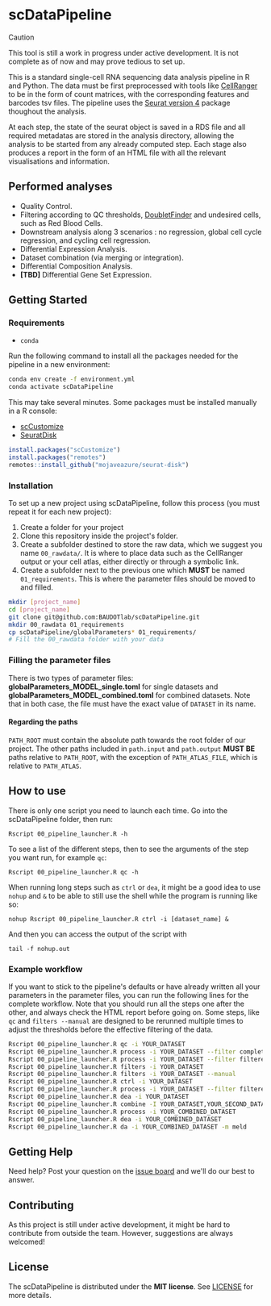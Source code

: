 # scDataPipeline

> [!CAUTION]
> This tool is still a work in progress under active development. It is not complete as of now and may prove tedious to set up.

This is a standard single-cell RNA sequencing data analysis pipeline in R and Python. The data must be first preprocessed with tools like [CellRanger](https://github.com/10XGenomics/cellranger) to be in the form of count matrices, with the corresponding features and barcodes tsv files. The pipeline uses the [Seurat version 4](https://satijalab.org/seurat/) package thoughout the analysis.

At each step, the state of the seurat object is saved in a RDS file and all required metadatas are stored in the analysis directory, allowing the analysis to be started from any already computed step. Each stage also produces a report in the form of an HTML file with all the relevant visualisations and information.

## Performed analyses

- Quality Control.
- Filtering according to QC thresholds, [DoubletFinder](https://github.com/chris-mcginnis-ucsf/DoubletFinder) and undesired cells, such as Red Blood Cells.
- Downstream analysis along 3 scenarios : no regression, global cell cycle regression, and cycling cell regression.
- Differential Expression Analysis.
- Dataset combination (via merging or integration).
- Differential Composition Analysis.
- **[TBD]** Differential Gene Set Expression.

## Getting Started

### Requirements

- `conda`

Run the following command to install all the packages needed for the pipeline in a new environment:

```bash
conda env create -f environment.yml
conda activate scDataPipeline
```

This may take several minutes. Some packages must be installed manually in a R console:

- [scCustomize](https://github.com/samuel-marsh/scCustomize)
- [SeuratDisk](https://github.com/mojaveazure/seurat-disk)

```R
install.packages("scCustomize")
install.packages("remotes")
remotes::install_github("mojaveazure/seurat-disk")
```

### Installation

To set up a new project using scDataPipeline, follow this process (you must repeat it for each new project):

1. Create a folder for your project
2. Clone this repository inside the project's folder.
3. Create a subfolder destined to store the raw data, which we suggest you name `00_rawdata/`. It is where to place data such as the CellRanger output or your cell atlas, either directly or through a symbolic link.
4. Create a subfolder next to the previous one which **MUST** be named `01_requirements`. This is where the parameter files should be moved to and filled.

```bash
mkdir [project_name]
cd [project_name]
git clone git@github.com:BAUDOTlab/scDataPipeline.git
mkdir 00_rawdata 01_requirements
cp scDataPipeline/globalParameters* 01_requirements/
# Fill the 00_rawdata folder with your data
```

### Filling the parameter files

There is two types of parameter files: **globalParameters_MODEL_single.toml** for single datasets and **globalParameters_MODEL_combined.toml** for combined datasets. Note that in both case, the file must have the exact value of `DATASET` in its name.

#### Regarding the paths

`PATH_ROOT` must contain the absolute path towards the root folder of our project. The other paths included in `path.input` and `path.output` **MUST BE** paths relative to `PATH_ROOT`, with the exception of `PATH_ATLAS_FILE`, which is relative to `PATH_ATLAS`.

## How to use

There is only one script you need to launch each time. Go into the scDataPipeline folder, then run:

```
Rscript 00_pipeline_launcher.R -h
```

To see a list of the different steps, then to see the arguments of the step you want run, for example `qc`:

```
Rscript 00_pipeline_launcher.R qc -h
```

When running long steps such as `ctrl` or `dea`, it might be a good idea to use `nohup` and `&` to be able to still use the shell while the program is running like so:

```
nohup Rscript 00_pipeline_launcher.R ctrl -i [dataset_name] &
```

And then you can access the output of the script with

```
tail -f nohup.out
```

### Example workflow

If you want to stick to the pipeline's defaults or have already written all your parameters in the parameter files, you can run the following lines for the complete workflow. Note that you should run all the steps one after the other, and always check the HTML report before going on. Some steps, like `qc` and `filters --manual` are designed to be rerunned multiple times to adjust the thresholds before the effective filtering of the data.

```bash
Rscript 00_pipeline_launcher.R qc -i YOUR_DATASET
Rscript 00_pipeline_launcher.R process -i YOUR_DATASET --filter complete
Rscript 00_pipeline_launcher.R process -i YOUR_DATASET --filter filtered
Rscript 00_pipeline_launcher.R filters -i YOUR_DATASET
Rscript 00_pipeline_launcher.R filters -i YOUR_DATASET --manual               # Optional step
Rscript 00_pipeline_launcher.R ctrl -i YOUR_DATASET
Rscript 00_pipeline_launcher.R process -i YOUR_DATASET --filter filtered --good_quality
Rscript 00_pipeline_launcher.R dea -i YOUR_DATASET
Rscript 00_pipeline_launcher.R combine -I YOUR_DATASET,YOUR_SECOND_DATASET
Rscript 00_pipeline_launcher.R process -i YOUR_COMBINED_DATASET
Rscript 00_pipeline_launcher.R dea -i YOUR_COMBINED_DATASET
Rscript 00_pipeline_launcher.R da -i YOUR_COMBINED_DATASET -m meld
```

## Getting Help

Need help? Post your question on the [issue board](https://github.com/BAUDOTlab/scDataPipeline/issues) and we'll do our best to answer.

## Contributing

As this project is still under active development, it might be hard to contribute from outside the team. However, suggestions are always welcomed!

## License

The scDataPipeline is distributed under the **MIT license**. See [LICENSE](./LICENSE) for more details.
